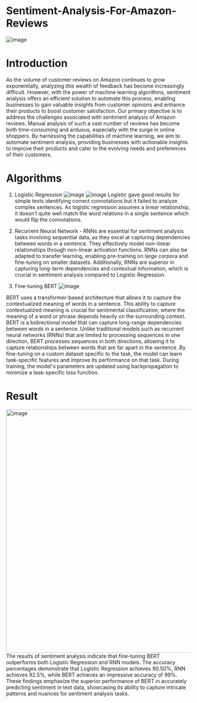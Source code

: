 # Sentiment-Analysis-For-Amazon-Reviews
![image](https://github.com/aditids/Sentiment-Analysis-For-Amazon-Reviews/assets/64319552/0cf24d7f-cde3-438f-951f-33649bb964aa)

# Introduction
As the volume of customer reviews on Amazon continues to grow exponentially, analyzing this wealth of feedback has become increasingly difficult. However, with the power of machine learning algorithms, sentiment analysis offers an efficient solution to automate this process, enabling businesses to gain valuable insights from customer opinions and enhance their products to boost customer satisfaction. Our primary objective is to address the challenges associated with sentiment analysis of Amazon reviews. Manual analysis of such a vast number of reviews has become both time-consuming and arduous, especially with the surge in online shoppers. By harnessing the capabilities of machine learning, we aim to automate sentiment analysis, providing businesses with actionable insights to improve their products and cater to the evolving needs and preferences of their customers.

# Algorithms 
1. Logistic Regression
![image](https://github.com/aditids/Sentiment-Analysis-For-Amazon-Reviews/assets/64319552/3efe0657-91dd-4272-bb84-cfb4559c28c9)
![image](https://github.com/aditids/Sentiment-Analysis-For-Amazon-Reviews/assets/64319552/7ff65853-e750-44eb-8f2e-f6fa1e8e095a)
Logistic gave good results for simple texts identifying correct connotations but it failed to analyze complex sentences. As logistic regression assumes a linear relationship, it doesn’t quite well match the word relations in a single sentence which would flip the connotations. 

2. Recurrent Neural Network -
RNNs are essential for sentiment analysis tasks involving sequential data, as they excel at capturing dependencies between words in a sentence. They effectively model non-linear relationships through non-linear activation functions. RNNs can also be adapted to transfer learning, enabling pre-training on large corpora and fine-tuning on smaller datasets. Additionally, RNNs are superior in capturing long-term dependencies and contextual information, which is crucial in sentiment analysis compared to Logistic Regression.



3. Fine-tuning BERT
   ![image](https://github.com/aditids/Sentiment-Analysis-For-Amazon-Reviews/assets/64319552/329e366b-ffe3-448a-add5-2afd03339e8f)

BERT uses a transformer-based architecture that allows it to capture the contextualized meaning of words in a sentence. This ability to capture contextualized meaning is crucial for sentimental classification, where the meaning of a word or phrase depends heavily on the surrounding context.
BERT is a bidirectional model that can capture long-range dependencies between words in a sentence. Unlike traditional models such as recurrent neural networks (RNNs) that are limited to processing sequences in one direction, BERT processes sequences in both directions, allowing it to capture relationships between words that are far apart in the sentence.
By fine-tuning on a custom dataset specific to the task, the model can learn task-specific features and improve its performance on that task. During training, the model's parameters are updated using backpropagation to minimize a task-specific loss function.
   
# Result
<img width="663" alt="image" src="https://github.com/aditids/Sentiment-Analysis-For-Amazon-Reviews/assets/64319552/2ce70c46-89d7-41db-97d4-16c506190092">
The results of sentiment analysis indicate that fine-tuning BERT outperforms both Logistic Regression and RNN models. The accuracy percentages demonstrate that Logistic Regression achieves 90.50%, RNN achieves 92.5%, while BERT achieves an impressive accuracy of 99%. These findings emphasize the superior performance of BERT in accurately predicting sentiment in text data, showcasing its ability to capture intricate patterns and nuances for sentiment analysis tasks.
